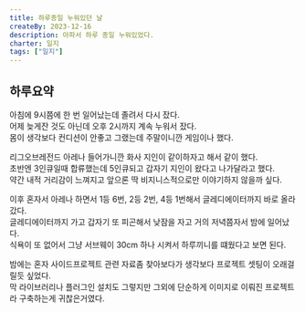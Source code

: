```yaml
---
title: 하루종일 누워있던 날
createBy: 2023-12-16
description: 아파서 하루 종일 누워있었다.
charter: 일지
tags: ["일지"]
---
```


## 하루요약

아침에 9시쯤에 한 번 일어났는데 졸려서 다시 잤다.  
어제 늦게잔 것도 아닌데 오후 2시까지 계속 누워서 잤다.  
몸이 생각보다 컨디션이 안좋고 그랬는데 주말이니깐 게임이나 했다.

리그오브레전드 아레나 들어가니깐 화사 지인이 같이하자고 해서 같이 했다.  
초반엔 3인큐일때 합류했는데 5인큐되고 갑자기 지인이 왔다고 나가달라고 했다.  
약간 내적 거리감이 느껴지고 앞으론 딱 비지니스적으로만 이야기하지 않을까 싶다.

이후 혼자서 아레나 하면서 1등 6번, 2등 2번, 4등 1번해서 글레디에이터까지 바로 올라갔다.  
글레디에이터까지 가고 갑자기 또 피곤해서 낮잠을 자고 거의 저녁쯤자서 밤에 일어났다.  
식욕이 또 없어서 그냥 서브웨이 30cm 하나 시켜서 하루끼니를 떄웠다고 보면 된다.

밤에는 혼자 사이드프로젝트 관련 자료좀 찾아보다가 생각보다 프로젝트 셋팅이 오래걸릴듯 싶었다.  
막 라이브러리나 플러그인 설치도 그렇지만 그외에 단순하게 이미지로 이뤄진 프로젝트라 구축하는게 귀찮은거였다.
